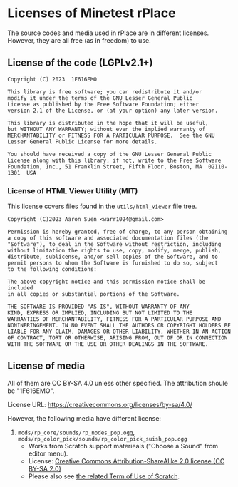 # Licenses of Minetest rPlace

The source codes and media used in rPlace are in different licenses. However, they are all free (as in freedom) to use.

## License of the code (LGPLv2.1+)

    Copyright (C) 2023  1F616EMO

    This library is free software; you can redistribute it and/or
    modify it under the terms of the GNU Lesser General Public
    License as published by the Free Software Foundation; either
    version 2.1 of the License, or (at your option) any later version.

    This library is distributed in the hope that it will be useful,
    but WITHOUT ANY WARRANTY; without even the implied warranty of
    MERCHANTABILITY or FITNESS FOR A PARTICULAR PURPOSE.  See the GNU
    Lesser General Public License for more details.

    You should have received a copy of the GNU Lesser General Public
    License along with this library; if not, write to the Free Software
    Foundation, Inc., 51 Franklin Street, Fifth Floor, Boston, MA  02110-1301  USA

### License of HTML Viewer Utility (MIT)

This license covers files found in the `utils/html_viewer` file tree.

    Copyright (C)2023 Aaron Suen <warr1024@gmail.com>

    Permission is hereby granted, free of charge, to any person obtaining
    a copy of this software and associated documentation files (the
    "Software"), to deal in the Software without restriction, including
    without limitation the rights to use, copy, modify, merge, publish,
    distribute, sublicense, and/or sell copies of the Software, and to
    permit persons to whom the Software is furnished to do so, subject
    to the following conditions:

    The above copyright notice and this permission notice shall be included
    in all copies or substantial portions of the Software.

    THE SOFTWARE IS PROVIDED "AS IS", WITHOUT WARRANTY OF ANY
    KIND, EXPRESS OR IMPLIED, INCLUDING BUT NOT LIMITED TO THE
    WARRANTIES OF MERCHANTABILITY, FITNESS FOR A PARTICULAR PURPOSE AND
    NONINFRINGEMENT. IN NO EVENT SHALL THE AUTHORS OR COPYRIGHT HOLDERS BE
    LIABLE FOR ANY CLAIM, DAMAGES OR OTHER LIABILITY, WHETHER IN AN ACTION
    OF CONTRACT, TORT OR OTHERWISE, ARISING FROM, OUT OF OR IN CONNECTION
    WITH THE SOFTWARE OR THE USE OR OTHER DEALINGS IN THE SOFTWARE.

## License of media

All of them are CC BY-SA 4.0 unless other specified. The attribution shoule be "1F616EMO".

License URL: <https://creativecommons.org/licenses/by-sa/4.0/>

However, the following media have different license:

1. `mods/rp_core/sounds/rp_nodes_pop.ogg`, `mods/rp_color_pick/sounds/rp_color_pick_suish_pop.ogg`
    * Works from Scratch support materieals ("Choose a Sound" from editor menu).
    * License: [Creative Commons Attribution-ShareAlike 2.0 license (CC BY-SA 2.0)](https://creativecommons.org/licenses/by-sa/2.0/)
    * Please also see [the related Term of Use of Scratch](https://scratch.mit.edu/terms_of_use#scratch-content).
